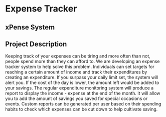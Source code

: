 # Expense Tracker

## xPense System

## Project Description

Keeping track of your expenses can be tiring and more often than not, people spend more than they can afford to. We are developing an expense tracker system to help solve this problem. Individuals can set targets for reaching a certain amount of income and track their expenditures by creating an expenditure. If you surpass your daily limit set, the system will alert you. If the cost of the day is lower, the amount left would be added to your savings. The regular expenditure monitoring system will produce a report to display the income - expense at the end of the month. It will allow you to add the amount of savings you saved for special occasions or events. Custom reports can be generated per user based on their spending habits to check which expenses can be cut down to help cultivate saving.
